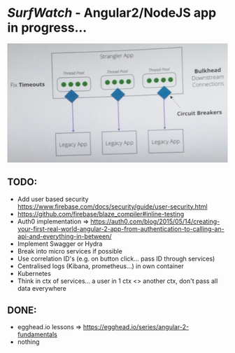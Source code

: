 <!--- comments

-->

*SurfWatch* - Angular2/NodeJS app in progress...
================================================

![Alt text](_stuff/readme-img/app-architecture.png "App Architecture")

TODO:
-----
* Add user based security https://www.firebase.com/docs/security/guide/user-security.html
* https://github.com/firebase/blaze_compiler#inline-testing
* Auth0 implementation => https://auth0.com/blog/2015/05/14/creating-your-first-real-world-angular-2-app-from-authentication-to-calling-an-api-and-everything-in-between/
* Implement Swagger or Hydra
* Break into micro services if possible
* Use correlation ID's (e.g. on button click... pass ID through services)
* Centralised logs (Kibana, prometheus...) in own container
* Kubernetes
* Think in ctx of services... a user in 1 ctx <> another ctx, don't pass all data everywhere


DONE:
-----
* egghead.io lessons => https://egghead.io/series/angular-2-fundamentals
* nothing
